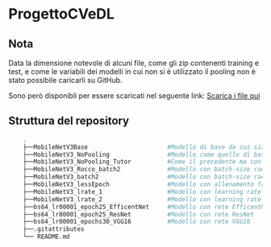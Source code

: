 # ProgettoCVeDL
## Nota
Data la dimensione notevole di alcuni file, come gli zip contenenti training e test, e come le variabili dei modelli in cui non si è utilizzato il pooling non è stato possibile caricarli su GitHub. 

Sono però disponibli per essere scaricati nel seguente link: [Scarica i file qui](https://drive.google.com/drive/folders/1XYtHa5A8vpBQtx8DoqDLUFMW6e6g-QQo?usp=sharing)

## Struttura del repository
```bash
    .
    ├──MobileNetV3Base                      #Modello di base da cui siamo partiti
    ├──MobileNetV3_NoPooling                #Modello come quello di base ma senza pooling
    ├──MobileNetV3_NoPooling_Tutor          #Come il precedente ma con dataset fornito dal tutor
    ├──MobileNetV3_Rocco_batch2             #Modello con batch-size raddoppiato e dataset del tutor
    ├──MobileNetV3_batch2                   #Modello con batch-size raddoppiato   
    ├──MobileNetV3_lessEpoch                #Modello con allenamento fatto su meno epoche
    ├──MobileNetV3_lrate_1                  #Modello con learning rate pari a 0.001
    ├──MobileNetV3_lrate_2                  #Modello con learning rate pari a 0.0005
    ├──bs64_lr00001_epoch25_EfficentNet     #Modello con rete EfficentNet
    ├──bs64_lr00001_epoch25_ResNet          #Modello con rete ResNet
    ├──bs64_lr00001_epochs30_VGG16          #Modello con rete VGG16
    ├──.gitattributes
    └── README.md
```
